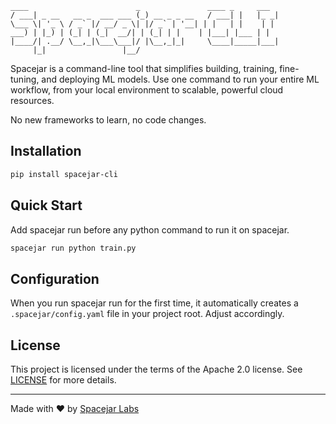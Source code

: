  ```
 ____                        _               ____ _     ___ 
/ ___| _ __   __ _  ___ ___ (_) __ _ _ __   / ___| |   |_ _|
\___ \| '_ \ / _` |/ __/ _ \| |/ _` | '__| | |   | |    | | 
 ___) | |_) | (_| | (_|  __/| | (_| | |    | |___| |___ | | 
|____/| .__/ \__,_|\___\___|/ |\__,_|_|     \____|_____|___|
      |_|                 |__/                              

```

Spacejar is a command-line tool that simplifies building, training, fine-tuning, and deploying ML models.
Use one command to run your entire ML workflow, from your local environment to scalable, powerful cloud resources.

No new frameworks to learn, no code changes.

## Installation

```bash
pip install spacejar-cli
```

## Quick Start

Add spacejar run before any python command to run it on spacejar.
```bash
spacejar run python train.py
```

## Configuration
When you run spacejar run for the first time, it automatically creates a `.spacejar/config.yaml` file in your project root.
Adjust accordingly.

## License

This project is licensed under the terms of the Apache 2.0 license. See [LICENSE](LICENSE) for more details.

---

Made with ❤️ by [Spacejar Labs](https://github.com/spacejar-labs)